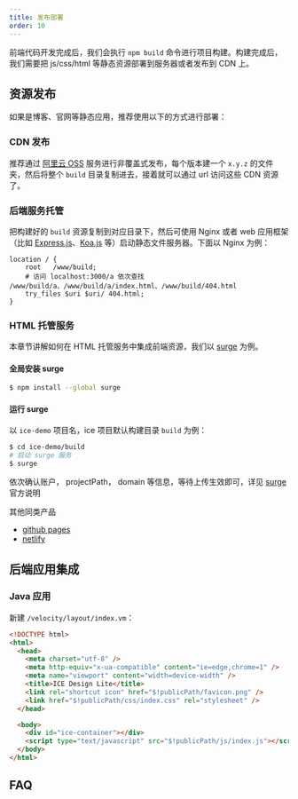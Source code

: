 ```yaml
---
title: 发布部署
order: 10
---
```


前端代码开发完成后，我们会执行 `npm build` 命令进行项目构建。构建完成后，我们需要把 js/css/html 等静态资源部署到服务器或者发布到 CDN 上。

## 资源发布

如果是博客、官网等静态应用，推荐使用以下的方式进行部署：

### CDN 发布

推荐通过 [阿里云 OSS](https://www.aliyun.com/product/oss) 服务进行非覆盖式发布，每个版本建一个 `x.y.z` 的文件夹，然后将整个 `build` 目录复制进去，接着就可以通过 url 访问这些 CDN 资源了。

### 后端服务托管

把构建好的 `build` 资源复制到对应目录下，然后可使用 Nginx 或者 web 应用框架（比如 [Express.js](https://expressjs.com/)、[Koa.js](https://koajs.com/) 等）启动静态文件服务器。下面以 Nginx 为例：

```
location / {
    root   /www/build;
    # 访问 localhost:3000/a 依次查找 /www/build/a、/www/build/a/index.html、/www/build/404.html
    try_files $uri $uri/ 404.html;
}
```

### HTML 托管服务

本章节讲解如何在 HTML 托管服务中集成前端资源，我们以 [surge](https://surge.sh/) 为例。

#### 全局安装 surge

```bash
$ npm install --global surge
```

#### 运行 surge

以 `ice-demo` 项目名，ice 项目默认构建目录 `build` 为例：

```bash
$ cd ice-demo/build
# 启动 surge 服务
$ surge
```

依次确认账户， projectPath， domain 等信息，等待上传生效即可，详见 [surge](https://surge.sh/) 官方说明

其他同类产品

- [github pages](https://pages.github.com/)
- [netlify](https://www.netlify.com/)

## 后端应用集成

### Java 应用
新建 `/velocity/layout/index.vm`：

```html
<!DOCTYPE html>
<html>
  <head>
    <meta charset="utf-8" />
    <meta http-equiv="x-ua-compatible" content="ie=edge,chrome=1" />
    <meta name="viewport" content="width=device-width" />
    <title>ICE Design Lite</title>
    <link rel="shortcut icon" href="$!publicPath/favicon.png" />
    <link href="$!publicPath/css/index.css" rel="stylesheet" />
  </head>

  <body>
    <div id="ice-container"></div>
    <script type="text/javascript" src="$!publicPath/js/index.js"></script>
  </body>
</html>
```

## FAQ
